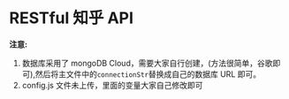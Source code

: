 # RESTful 知乎 API

**注意:**

1. 数据库采用了 mongoDB Cloud，需要大家自行创建，(方法很简单，谷歌即可),然后将主文件中的`connectionStr`替换成自己的数据库 URL 即可。
2. config.js 文件未上传，里面的变量大家自己修改即可
